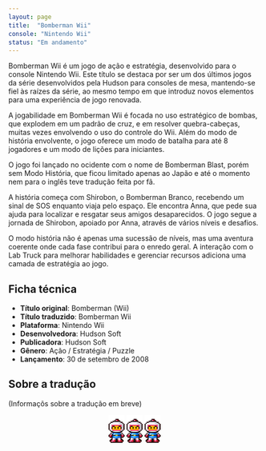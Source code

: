 ```yaml
---
layout: page
title:  "Bomberman Wii"
console: "Nintendo Wii"
status: "Em andamento"
---
```


Bomberman Wii é um jogo de ação e estratégia, desenvolvido para o console Nintendo Wii. Este título se destaca por ser um dos últimos jogos da série desenvolvidos pela Hudson para consoles de mesa, mantendo-se fiel às raízes da série, ao mesmo tempo em que introduz novos elementos para uma experiência de jogo renovada.

A jogabilidade em Bomberman Wii é focada no uso estratégico de bombas, que explodem em um padrão de cruz, e em resolver quebra-cabeças, muitas vezes envolvendo o uso do controle do Wii. Além do modo de história envolvente, o jogo oferece um modo de batalha para até 8 jogadores e um modo de lições para iniciantes.

O jogo foi lançado no ocidente com o nome de Bomberman Blast, porém sem Modo História, que ficou limitado apenas ao Japão e até o momento nem para o inglês teve tradução feita por fã.

A história começa com Shirobon, o Bomberman Branco, recebendo um sinal de SOS enquanto viaja pelo espaço. Ele encontra Anna, que pede sua ajuda para localizar e resgatar seus amigos desaparecidos. O jogo segue a jornada de Shirobon, apoiado por Anna, através de vários níveis e desafios.

O modo história não é apenas uma sucessão de níveis, mas uma aventura coerente onde cada fase contribui para o enredo geral. A interação com o Lab Truck para melhorar habilidades e gerenciar recursos adiciona uma camada de estratégia ao jogo.

## Ficha técnica

- **Título original**: Bomberman (Wii)
- **Título traduzido**: Bomberman Wii
- **Plataforma**: Nintendo Wii
- **Desenvolvedora**: Hudson Soft
- **Publicadora**: Hudson Soft
- **Gênero**: Ação / Estratégia / Puzzle
- **Lançamento**: 30 de setembro de 2008

## Sobre a tradução

(Informaçõs sobre a tradução em breve)

<center>
      <img src="/img/misc/gif_bomberman.gif">
	  <img src="/img/misc/gif_bomberman.gif">
	  <img src="/img/misc/gif_bomberman.gif">
</center>